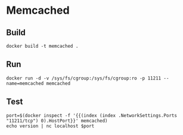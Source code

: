 # Memcached

## Build

    docker build -t memcached .

## Run

    docker run -d -v /sys/fs/cgroup:/sys/fs/cgroup:ro -p 11211 --name=memcached memcached

## Test

    port=$(docker inspect -f '{{(index (index .NetworkSettings.Ports "11211/tcp") 0).HostPort}}' memcached)
    echo version | nc localhost $port
